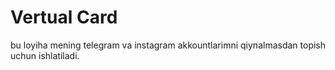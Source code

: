 # Vertual Card
bu loyiha mening telegram va instagram akkountlarimni qiynalmasdan topish uchun ishlatiladi. 

